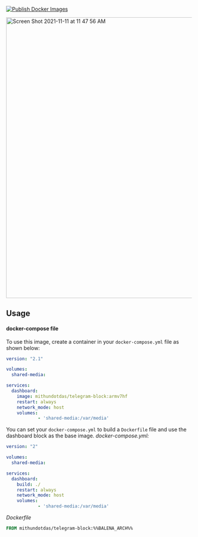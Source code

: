 
[![Publish Docker Images](https://github.com/just4give/telegram-block/actions/workflows/docke-push.yml/badge.svg)](https://github.com/just4give/telegram-block/actions/workflows/docke-push.yml)

<img width="762" alt="Screen Shot 2021-11-11 at 11 47 56 AM" src="https://user-images.githubusercontent.com/9275193/141336529-0093134d-34ab-4f1e-9362-3aeaeace545d.png">

## Usage

#### docker-compose file

To use this image, create a container in your `docker-compose.yml` file as shown below:

```yaml
version: "2.1"

volumes:
  shared-media:

services:
  dashboard:
    image: mithundotdas/telegram-block:armv7hf
    restart: always
    network_mode: host
    volumes: 
            - 'shared-media:/var/media'
```

You can set your `docker-compose.yml` to build a `Dockerfile` file and use the dashboard block as the base image.
_docker-compose.yml:_

```yaml
version: "2"

volumes:
  shared-media:

services:
  dashboard:
    build: ./
    restart: always
    network_mode: host
    volumes: 
            - 'shared-media:/var/media'

```

_Dockerfile_

```dockerfile
FROM mithundotdas/telegram-block:%%BALENA_ARCH%%
```


